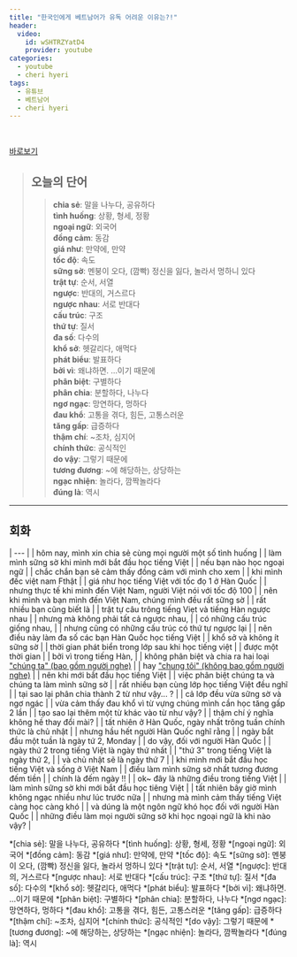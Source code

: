 ```yaml
---
title: "한국인에게 베트남어가 유독 어려운 이유는?!"
header:
  video:
    id: wSHTRZYatD4
    provider: youtube
categories:
  - youtube
  - cheri hyeri
tags:
  - 유튜브
  - 베트남어
  - cheri hyeri
---
```


<br>

[바로보기](https://www.youtube.com/watch?v=wSHTRZYatD4)

> ## **오늘의 단어**
>> **chia sẻ**: 말을 나누다, 공유하다  
>> **tình huống**: 상황, 형세, 정황  
>> **ngoại ngữ**: 외국어  
>> **đồng cảm**: 동감  
>> **giá như**: 만약에, 만약  
>> **tốc độ**: 속도  
>> **sững sờ**: 멘붕이 오다, (깜빡) 정신을 잃다, 놀라서 멍하니 있다  
>> **trật tự**: 순서, 서열  
>> **ngược**: 반대의, 거스르다  
>> **ngược nhau**: 서로 반대다  
>> **cấu trúc**: 구조  
>> **thứ tự**: 질서  
>> **đa số**: 다수의  
>> **khổ sở**: 헷갈리다, 애먹다  
>> **phát biểu**: 발표하다  
>> **bởi vì**: 왜냐하면. …이기 때문에  
>> **phân biệt**: 구별하다  
>> **phân chia**: 분할하다, 나누다  
>> **ngơ ngạc**: 망연하다, 멍하다  
>> **đau khổ**: 고통을 겪다, 힘든, 고통스러운  
>> **tăng gấp**: 급증하다  
>> **thậm chí**: ~조차, 심지어  
>> **chính thức**: 공식적인  
>> **do vậy**: 그렇기 때문에  
>> **tương đương**: ~에 해당하는, 상당하는  
>> **ngạc nhiện**: 놀라다, 깜짝놀라다  
>> **đúng là**: 역시  
---

## 회화

| --- |
| hôm nay, mình xin chia sẻ cùng mọi người một số tình huống |
| làm mình sững sờ khi mình mới bắt đầu học tiếng Việt |
| nếu bạn nào học ngoại ngữ |
| chắc chắn bạn sẽ cảm thấy đồng cảm với mình cho xem |
| khi mình đếc việt nam Fthật |
| giá như học tiếng Việt với tốc đọ 1 ở Hàn Quốc |
| nhưng thực tế khi mình đến Việt Nam, người Việt nói với tốc độ 100 |
| nên khi mình và bạn mình đến Việt Nam, chúng mình đều rất sững sờ |
| rất nhiều bạn cũng biết là |
| trật tự câu trông tiếng Viẹt và tiếng Hàn ngược nhau |
| nhưng mà không phải tất cả ngược nhau, |
| có những cấu trúc giống nhau, |
| nhưng cũng có những cấu trúc có thứ tự ngược lại |
| nên điều này làm đa số các bạn Hàn Quốc học tiếng Việt |
| khổ sở và không ít sững sờ |
| thời gian phát biển trong lớp sau khi học tiếng việt |
| được một thời gian |
| bởi vì trong tiếng Hàn, |
| không phân biệt và chia ra hai loại <u>"chúng ta" (bao gồm người nghe)</u> |
| hay <u>"chung tôi" (không bao gồm người nghe)</u> |
| nên khi mới bắt đầu học tiếng Việt |
| việc phân biệt chúng ta và chúng ta làm mình sững sờ |
| rất nhiều bạn cùng lớp học tiếng Việt đều nghĩ |
| tại sao lại phân chia thành 2 từ như vậy... ? |
| cả lớp đều vừa sững sờ và ngơ ngác |
| vừa cảm thấy đau khổ vì từ vựng chúng mình cần học tăng gấp 2 lần |
| tạo sao lại thêm một từ khác vào từ như vậy? |
| thậm chí ý nghĩa không hề thay đổi mài? |
| tất nhiên ở Hàn Quốc, ngày nhất trông tuần chính thức là chủ nhật |
| nhưng hầu hết người Hàn Quốc nghĩ rằng |
| ngày bắt đầu một tuần là ngày tứ 2, Monday |
| do vậy, đối với người Hàn Quốc |
| ngày thứ 2 trong tiếng Việt là ngày thứ nhất |
| "thứ 3" trong tiếng Việt là ngày thứ 2, |
| và chủ nhật sẽ là ngày thứ 7 |
| khi mình mới bắt đầu học tiếng Việt và sống ở Việt Nam |
| điều làm mình sững sờ nhất tương đương đếm tiền |
| chính là đếm ngày !! |
| ok~ đây là những điều trong tiếng Việt |
| làm mình sững sờ khi mới bắt đầu học tiêng Việt |
| tất nhiên bây giờ mình không ngạc nhiều như lúc trước nữa |
| nhưng mà mình cảm thấy tiếng Việt càng học càng khó |
| và dúng là một ngôn ngữ khó học đối với người Hàn Quốc |
| những điều làm mọi người sững sờ khi học ngoại ngữ là khi nào vậy? |


*[chia sẻ]: 말을 나누다, 공유하다
*[tình huống]: 상황, 형세, 정황
*[ngoại ngữ]: 외국어
*[đồng cảm]: 동감
*[giá như]: 만약에, 만약
*[tốc độ]: 속도
*[sững sờ]: 멘붕이 오다, (깜빡) 정신을 잃다, 놀라서 멍하니 있다
*[trật tự]: 순서, 서열
*[ngược]: 반대의, 거스르다
*[ngược nhau]: 서로 반대다
*[cấu trúc]: 구조
*[thứ tự]: 질서
*[đa số]: 다수의
*[khổ sở]: 헷갈리다, 애먹다
*[phát biểu]: 발표하다
*[bởi vì]: 왜냐하면. …이기 때문에
*[phân biệt]: 구별하다
*[phân chia]: 분할하다, 나누다
*[ngơ ngạc]: 망연하다, 멍하다
*[đau khổ]: 고통을 겪다, 힘든, 고통스러운
*[tăng gấp]: 급증하다
*[thậm chí]: ~조차, 심지어
*[chính thức]: 공식적인
*[do vậy]: 그렇기 때문에
*[tương đương]: ~에 해당하는, 상당하는
*[ngạc nhiện]: 놀라다, 깜짝놀라다
*[đúng là]: 역시